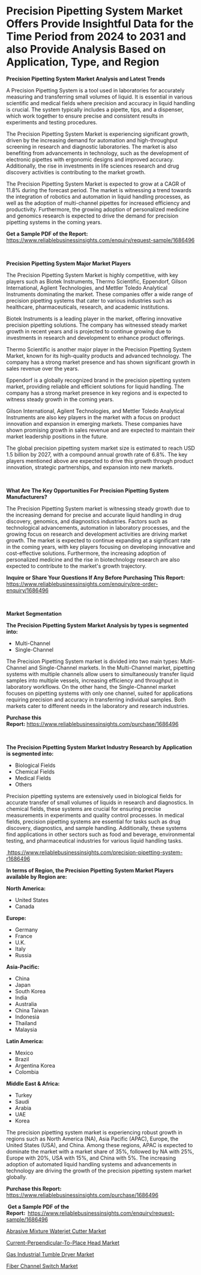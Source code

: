 <p><h1>Precision Pipetting System Market Offers Provide Insightful Data for the Time Period from 2024 to 2031 and also Provide Analysis Based on Application, Type, and Region</h1></p><p><strong>Precision Pipetting System Market Analysis and Latest Trends</strong></p>
<p><p>A Precision Pipetting System is a tool used in laboratories for accurately measuring and transferring small volumes of liquid. It is essential in various scientific and medical fields where precision and accuracy in liquid handling is crucial. The system typically includes a pipette, tips, and a dispenser, which work together to ensure precise and consistent results in experiments and testing procedures.</p><p>The Precision Pipetting System Market is experiencing significant growth, driven by the increasing demand for automation and high-throughput screening in research and diagnostic laboratories. The market is also benefiting from advancements in technology, such as the development of electronic pipettes with ergonomic designs and improved accuracy. Additionally, the rise in investments in life sciences research and drug discovery activities is contributing to the market growth.</p><p>The Precision Pipetting System Market is expected to grow at a CAGR of 11.8% during the forecast period. The market is witnessing a trend towards the integration of robotics and automation in liquid handling processes, as well as the adoption of multi-channel pipettes for increased efficiency and productivity. Furthermore, the growing adoption of personalized medicine and genomics research is expected to drive the demand for precision pipetting systems in the coming years.</p></p>
<p><strong>Get a Sample PDF of the Report:&nbsp;</strong> <a href="https://www.reliablebusinessinsights.com/enquiry/request-sample/1686496">https://www.reliablebusinessinsights.com/enquiry/request-sample/1686496</a></p>
<p>&nbsp;</p>
<p><strong>Precision Pipetting System Major Market Players</strong></p>
<p><p>The Precision Pipetting System Market is highly competitive, with key players such as Biotek Instruments, Thermo Scientific, Eppendorf, Gilson International, Agilent Technologies, and Mettler Toledo Analytical Instruments dominating the market. These companies offer a wide range of precision pipetting systems that cater to various industries such as healthcare, pharmaceuticals, research, and academic institutions.</p><p>Biotek Instruments is a leading player in the market, offering innovative precision pipetting solutions. The company has witnessed steady market growth in recent years and is projected to continue growing due to investments in research and development to enhance product offerings.</p><p>Thermo Scientific is another major player in the Precision Pipetting System Market, known for its high-quality products and advanced technology. The company has a strong market presence and has shown significant growth in sales revenue over the years.</p><p>Eppendorf is a globally recognized brand in the precision pipetting system market, providing reliable and efficient solutions for liquid handling. The company has a strong market presence in key regions and is expected to witness steady growth in the coming years.</p><p>Gilson International, Agilent Technologies, and Mettler Toledo Analytical Instruments are also key players in the market with a focus on product innovation and expansion in emerging markets. These companies have shown promising growth in sales revenue and are expected to maintain their market leadership positions in the future.</p><p>The global precision pipetting system market size is estimated to reach USD 1.5 billion by 2027, with a compound annual growth rate of 6.8%. The key players mentioned above are expected to drive this growth through product innovation, strategic partnerships, and expansion into new markets.</p></p>
<p>&nbsp;</p>
<p><strong>What Are The Key Opportunities For Precision Pipetting System Manufacturers?</strong></p>
<p><p>The Precision Pipetting System market is witnessing steady growth due to the increasing demand for precise and accurate liquid handling in drug discovery, genomics, and diagnostics industries. Factors such as technological advancements, automation in laboratory processes, and the growing focus on research and development activities are driving market growth. The market is expected to continue expanding at a significant rate in the coming years, with key players focusing on developing innovative and cost-effective solutions. Furthermore, the increasing adoption of personalized medicine and the rise in biotechnology research are also expected to contribute to the market's growth trajectory.</p></p>
<p><strong>Inquire or Share Your Questions If Any Before Purchasing This Report:</strong> <a href="https://www.reliablebusinessinsights.com/enquiry/pre-order-enquiry/1686496">https://www.reliablebusinessinsights.com/enquiry/pre-order-enquiry/1686496</a></p>
<p>&nbsp;</p>
<p><strong>Market Segmentation</strong></p>
<p><strong>The Precision Pipetting System Market Analysis by types is segmented into:</strong></p>
<p><ul><li>Multi-Channel</li><li>Single-Channel</li></ul></p>
<p><p>The Precision Pipetting System market is divided into two main types: Multi-Channel and Single-Channel markets. In the Multi-Channel market, pipetting systems with multiple channels allow users to simultaneously transfer liquid samples into multiple vessels, increasing efficiency and throughput in laboratory workflows. On the other hand, the Single-Channel market focuses on pipetting systems with only one channel, suited for applications requiring precision and accuracy in transferring individual samples. Both markets cater to different needs in the laboratory and research industries.</p></p>
<p><strong>Purchase this Report:&nbsp;</strong><a href="https://www.reliablebusinessinsights.com/purchase/1686496">https://www.reliablebusinessinsights.com/purchase/1686496</a></p>
<p>&nbsp;</p>
<p><strong>The Precision Pipetting System Market Industry Research by Application is segmented into:</strong></p>
<p><ul><li>Biological Fields</li><li>Chemical Fields</li><li>Medical Fields</li><li>Others</li></ul></p>
<p><p>Precision pipetting systems are extensively used in biological fields for accurate transfer of small volumes of liquids in research and diagnostics. In chemical fields, these systems are crucial for ensuring precise measurements in experiments and quality control processes. In medical fields, precision pipetting systems are essential for tasks such as drug discovery, diagnostics, and sample handling. Additionally, these systems find applications in other sectors such as food and beverage, environmental testing, and pharmaceutical industries for various liquid handling tasks.</p></p>
<p><a href="https://www.reliablebusinessinsights.com/precision-pipetting-system-r1686496">&nbsp;https://www.reliablebusinessinsights.com/precision-pipetting-system-r1686496</a></p>
<p><strong>In terms of Region, the Precision Pipetting System Market Players available by Region are:</strong></p>
<p>
    <p> <strong> North America: </strong>
        <ul>
            <li>United States</li>
            <li>Canada</li>
        </ul>
        </p> 
    <p> <strong> Europe: </strong>
        <ul>
            <li>Germany</li>
            <li>France</li>
            <li>U.K.</li>
            <li>Italy</li>
            <li>Russia</li>
        </ul>
        </p> 
    <p> <strong> Asia-Pacific: </strong>
        <ul>
            <li>China</li>
            <li>Japan</li>
            <li>South Korea</li>
            <li>India</li>
            <li>Australia</li>
            <li>China Taiwan</li>
            <li>Indonesia</li>
            <li>Thailand</li>
            <li>Malaysia</li>
        </ul>
        </p> 
    <p> <strong> Latin America: </strong>
        <ul>
            <li>Mexico</li>
            <li>Brazil</li>
            <li>Argentina Korea</li>
            <li>Colombia</li>
        </ul>
        </p> 
    <p> <strong> Middle East & Africa: </strong>
        <ul>
            <li>Turkey</li>
            <li>Saudi</li>
            <li>Arabia</li>
            <li>UAE</li>
            <li>Korea</li>
        </ul>
    </p>
    </p>
<p><p>The precision pipetting system market is experiencing robust growth in regions such as North America (NA), Asia Pacific (APAC), Europe, the United States (USA), and China. Among these regions, APAC is expected to dominate the market with a market share of 35%, followed by NA with 25%, Europe with 20%, USA with 15%, and China with 5%. The increasing adoption of automated liquid handling systems and advancements in technology are driving the growth of the precision pipetting system market globally.</p></p>
<p><strong>Purchase this Report: </strong><a href="https://www.reliablebusinessinsights.com/purchase/1686496">https://www.reliablebusinessinsights.com/purchase/1686496</a></p>
<p>&nbsp;<strong>Get a Sample PDF of the Report:&nbsp;&nbsp;</strong><a href="https://www.reliablebusinessinsights.com/enquiry/request-sample/1686496">https://www.reliablebusinessinsights.com/enquiry/request-sample/1686496</a></p>
<p><strong></strong></p>
<p><p><a href="https://github.com/hlspriggs/Market-Research-Report-List-1/blob/main/abrasive-mixture-waterjet-cutter-market.md">Abrasive Mixture Waterjet Cutter Market</a></p><p><a href="https://medium.com/@rosslarkin1962/current-perpendicular-to-place-head-market-share-and-new-trends-analysis-by-its-type-application-d9ff51d7d6cb">Current-Perpendicular-To-Place Head Market</a></p><p><a href="https://github.com/hskmn/Market-Research-Report-List-1/blob/main/gas-industrial-tumble-dryer-market.md">Gas Industrial Tumble Dryer Market</a></p><p><a href="https://medium.com/@raperang95/fiber-channel-switch-market-share-size-trends-industry-analysis-report-by-application-77b78abeeef4">Fiber Channel Switch Market</a></p></p>